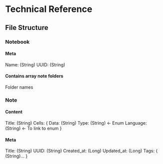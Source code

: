 # Technical Reference

##

## File Structure
### Notebook
#### Meta
  Name: (String)
  UUID: (String)

#### Contains array note folders
  Folder names

### Note

#### Content
  Title: (String)
  Cells: {
    Data: (String)
    Type: (String) <- Enum
    Language: (String) <- To link to enum
  }
  
#### Meta
  Title: (String)
  UUID: (String)
  Created_at: (Long)
  Updated_at: (Long)
  Tags: {
  	(String)...
  }
